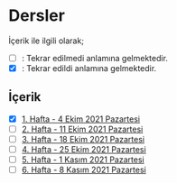 # Dersler

İçerik ile ilgili olarak;
- [ ] : Tekrar edilmedi anlamına gelmektedir.
- [x] : Tekrar edildi anlamına gelmektedir.

## İçerik
- [x] [1. Hafta - 4 Ekim 2021 Pazartesi](01_04_10_2021.md)
- [ ] [2. Hafta - 11 Ekim 2021 Pazartesi](02_11_10_2021.md)
- [ ] [3. Hafta - 18 Ekim 2021 Pazartesi](03_18_10_2021.md)
- [ ] [4. Hafta - 25 Ekim 2021 Pazartesi](04_25_10_2021.md)
- [ ] [5. Hafta - 1 Kasım 2021 Pazartesi](05_01_11_2021.md)
- [ ] [6. Hafta - 8 Kasım 2021 Pazartesi](06_08_11_2021.md)